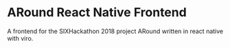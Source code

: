 # ARound React Native Frontend

A frontend for the SIXHackathon 2018 project ARound written in react native with viro.
